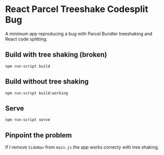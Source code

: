 # React Parcel Treeshake Codesplit Bug

A minimum app reproducing a bug with Parcel Bundler treeshaking and React code splitting.

## Build with tree shaking (broken)
```npm run-script build```

## Build without tree shaking
```npm run-script build:working```

## Serve
```npm run-script serve```

## Pinpoint the problem
If I remove `SideNav` from `main.js` the app works correcty with tree shaking.
